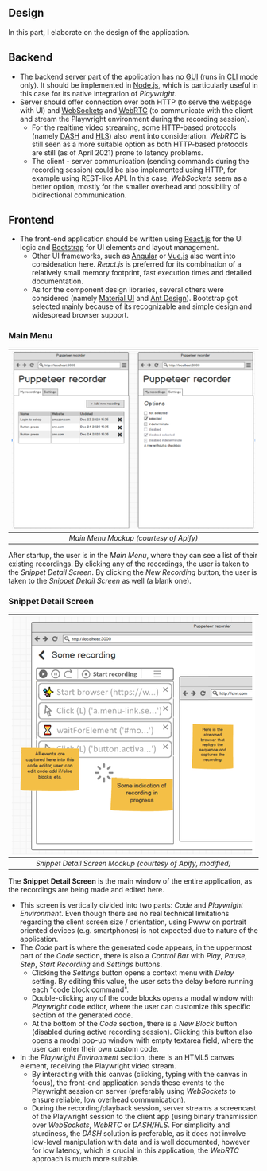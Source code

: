 ## Design
In this part, I elaborate on the design of the application. 

## Backend
- The backend server part of the application has no <abbr title="Graphical User Interface">GUI</abbr> (runs in <abbr title="Command Line Interface">CLI</abbr> mode only). It should be implemented in [Node.js](https://nodejs.org/), which is particularly useful in this case for its native integration of *Playwright*.
- Server should offer connection over both HTTP (to serve the webpage with UI) and [WebSockets](https://developer.mozilla.org/en-US/docs/Web/API/WebSockets_API) and [WebRTC](https://webrtc.org/) (to communicate with the client and stream the Playwright environment during the recording session). 
    - For the realtime video streaming, some HTTP-based protocols (namely [DASH](https://dashif.org/) and [HLS](https://tools.ietf.org/html/rfc8216)) also went into consideration. *WebRTC* is still seen as a more suitable option as both HTTP-based protocols are still (as of April 2021) prone to latency problems.
    - The client - server communication (sending commands during the recording session) could be also implemented using HTTP, for example using REST-like API. In this case, *WebSockets* seem as a better option, mostly for the smaller overhead and possibility of bidirectional communication.

## Frontend
- The front-end application should be written using [React.js](https://reactjs.org/) for the UI logic and [Bootstrap](https://getbootstrap.com/) for UI elements and layout management.
    - Other UI frameworks, such as [Angular](https://angular.io/) or [Vue.js](https://vuejs.org/) also went into consideration here. *React.js* is preferred for its combination of a relatively small memory footprint, fast execution times and detailed documentation.
    - As for the component design libraries, several others were considered (namely [Material UI](https://material-ui.com/) and [Ant Design](https://ant.design/docs/react/introduce)). Bootstrap got selected mainly because of its recognizable and simple design and widespread browser support.
     
### Main Menu
| ![Main Menu Mockup (courtesy of Apify)](./img/menu_design.png) | 
|:--:| 
| *Main Menu Mockup (courtesy of Apify)* |

After startup, the user is in the *Main Menu*, where they can see a list of their existing recordings. By clicking any of the recordings, the user is taken to the *Snippet Detail Screen*. By clicking the *New Recording* button, the user is taken to the *Snippet Detail Screen* as well (a blank one).

### Snippet Detail Screen
| ![Snippet Detail Screen Mockup (courtesy of Apify, modified)](./img/recording_design.png) | 
|:--:| 
| *Snippet Detail Screen Mockup (courtesy of Apify, modified)* |

The **Snippet Detail Screen** is the main window of the entire application, as the recordings are being made and edited here.
- This screen is vertically divided into two parts: *Code* and *Playwright Environment*. Even though there are no real technical limitations regarding the client screen size / orientation, using Pwww on portrait oriented devices (e.g. smartphones) is not expected due to nature of the application.
- The *Code* part is where the generated code appears, in the uppermost part of the *Code* section, there is also a *Control Bar* with *Play*, *Pause*, *Step*, *Start Recording* and *Settings* buttons. 
    - Clicking the *Settings* button opens a context menu with *Delay* setting. By editing this value, the user sets the delay before running each "code block command". 
    - Double-clicking any of the code blocks opens a modal window with *Playwright* code editor, where the user can customize this specific section of the generated code.
    - At the bottom of the *Code* section, there is a *New Block* button (disabled during active recording session). Clicking this button also opens a modal pop-up window with empty textarea field, where the user can enter their own custom code.
- In the *Playwright Environment* section, there is an HTML5 canvas element, receiving the Playwright video stream. 
    - By interacting with this canvas (clicking, typing with the canvas in focus), the front-end application sends these events to the Playwright session on server (preferably using *WebSockets* to ensure reliable, low overhead communication).
    - During the recording/playback session, server streams a screencast of the Playwright session to the client app (using binary transmission over *WebSockets*, *WebRTC* or *DASH/HLS*. For simplicity and sturdiness, the *DASH* solution is preferable, as it does not involve low-level manipulation with data and is well documented, however for low latency, which is crucial in this application, the *WebRTC* approach is much more suitable. 